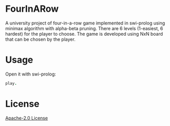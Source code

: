 # FourInARow
A university project of four-in-a-row game implemented in swi-prolog using minimax algorithm with alpha-beta pruning. There are 6 levels (1-easiest, 6 hardest) for the player to choose. The game is developed using NxN board that can be chosen by the player.
# Usage
Open it with swi-prolog:
```prolog
play.
```
# License
[Apache-2.0 License](https://www.apache.org/licenses/LICENSE-2.0)
